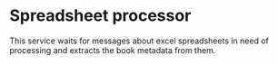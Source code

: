 # Spreadsheet processor

This service waits for messages about excel spreadsheets in need of processing and extracts the book metadata from them.